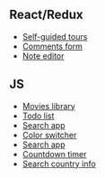 <h2>React/Redux</h2>
<ul>
    <li><a href="">Self-guided tours</a></li>
    <li><a href="">Comments form</a></li>
    <li><a href="">Note editor</a></li>
</ul>

<h2>JS</h2>
<ul>
    <li><a href="">Movies library</a></li>
    <li><a href="">Todo list</a></li>
    <li><a href="">Search app</a></li>
    <li><a href="">Color switcher</a></li>
    <li><a href="">Search app</a></li>
    <li><a href="">Countdown timer</a></li>
    <li><a href="">Search country info</a></li>
    
</ul>
